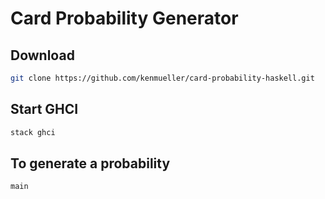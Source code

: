 # Card Probability Generator

## Download

```bash
git clone https://github.com/kenmueller/card-probability-haskell.git
```

## Start GHCI

```bash
stack ghci
```

## To generate a probability

```bash
main
```